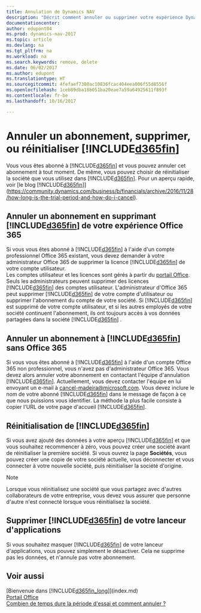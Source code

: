```yaml
---
title: Annulation de Dynamics NAV
description: "Décrit comment annuler ou supprimer votre expérience Dynamics NAV."
documentationcenter: 
author: edupont04
ms.prod: dynamics-nav-2017
ms.topic: article
ms.devlang: na
ms.tgt_pltfrm: na
ms.workload: na
ms.search.keywords: remove, delete
ms.date: 06/02/2017
ms.author: edupont
ms.translationtype: HT
ms.sourcegitcommit: 4fefaef7380ac10836fcac404eea006f55d8556f
ms.openlocfilehash: 1ceb89dba18b051ba20eae7a59a64925611f893f
ms.contentlocale: fr-be
ms.lasthandoff: 10/16/2017

---
```

# <a name="unsubscribe-remove-or-reset-included365finincludesd365finmdmd"></a>Annuler un abonnement, supprimer, ou réinitialiser [!INCLUDE[d365fin](includes/d365fin_md.md)]
Vous vous êtes abonné à [!INCLUDE[d365fin](includes/d365fin_md.md)] et vous pouvez annuler cet abonnement à tout moment. De même, vous pouvez choisir de réinitialiser la société que vous utilisez dans [!INCLUDE[d365fin](includes/d365fin_md.md)]. Pour un aperçu rapide, voir [le blog [!INCLUDE[d365fin](includes/d365fin_md.md)]](https://community.dynamics.com/business/b/financials/archive/2016/11/28/how-long-is-the-trial-period-and-how-do-i-cancel).  

## <a name="unsubscribing-by-removing-included365finincludesd365finmdmd-from-your-office-365-experience"></a>Annuler un abonnement en supprimant [!INCLUDE[d365fin](includes/d365fin_md.md)] de votre expérience Office 365
Si vous vous êtes abonné à [!INCLUDE[d365fin](includes/d365fin_md.md)] à l'aide d'un compte professionnel Office 365 existant, vous devez demander à votre administrateur Office 365 de supprimer la licence [!INCLUDE[d365fin](includes/d365fin_md.md)] de votre compte utilisateur.  
Les comptes utilisateur et les licences sont gérés à partir du [portail Office](https://portal.office.com). Seuls les administrateurs peuvent supprimer des licences [!INCLUDE[d365fin](includes/d365fin_md.md)] des comptes utilisateur. L'administrateur d'Office 365 peut supprimer [!INCLUDE[d365fin](includes/d365fin_md.md)] de votre compte d'utilisateur ou supprimer l'abonnement du compte de votre société. Si [!INCLUDE[d365fin](includes/d365fin_md.md)] est supprimé de votre compte utilisateur, et si les autres employés de votre société continuent l'abonnement, ils ont toujours accès à vos données partagées dans la société [!INCLUDE[d365fin](includes/d365fin_md.md)] .  

## <a name="unsubscribing-from-included365finincludesd365finmdmd-without-office-365"></a>Annuler un abonnement à [!INCLUDE[d365fin](includes/d365fin_md.md)] sans Office 365
Si vous vous êtes abonné à [!INCLUDE[d365fin](includes/d365fin_md.md)] à l'aide d'un compte Office 365 non professionnel, vous n'avez pas d'administrateur Office 365. Vous devez alors annuler votre abonnement en contactant l'équipe d'annulation [!INCLUDE[d365fin](includes/d365fin_md.md)]. Actuellement, vous devez contacter l'équipe en lui envoyant un e-mail à cancel-madeira@microsoft.com. Vous devez inclure le nom de votre abonné [!INCLUDE[d365fin](includes/d365fin_md.md)] dans le message de façon à ce que nous puissions vous identifier. La méthode la plus facile consiste à copier l'URL de votre page d'accueil [!INCLUDE[d365fin](includes/d365fin_md.md)].  

## <a name="resetting-your-included365finincludesd365finmdmd-experience"></a>Réinitialisation de [!INCLUDE[d365fin](includes/d365fin_md.md)]
Si vous avez ajouté des données à votre aperçu [!INCLUDE[d365fin](includes/d365fin_md.md)] et que vous souhaitez recommencer à zéro, vous pouvez créer une société avant de réinitialiser la première société. Si vous ouvrez la page **Sociétés**, vous pouvez créer une copie de votre société actuelle, vous déconnecter et vous connecter à votre nouvelle société, puis réinitialiser la société d'origine.  
> [!NOTE]  
>   Lorsque vous réinitialisez une société que vous partagez avec d'autres collaborateurs de votre entreprise, vous devez vous assurer que personne d'autre n'est connecté lorsque vous réinitialisez la société.  

## <a name="removing-included365finincludesd365finmdmd-from-your-app-launcher"></a>Supprimer [!INCLUDE[d365fin](includes/d365fin_md.md)] de votre lanceur d'applications
Si vous souhaitez masquer [!INCLUDE[d365fin](includes/d365fin_md.md)] de votre lanceur d'applications, vous pouvez simplement le désactiver. Cela ne supprime pas les données, et n'annule pas votre abonnement.  

## <a name="see-also"></a>Voir aussi
[Bienvenue dans [!INCLUDE[d365fin_long](includes/d365fin_long_md.md)]](index.md)  
[Portail Office](https://portal.office.com)  
[Combien de temps dure la période d'essai et comment annuler ?](https://community.dynamics.com/business/b/financials/archive/2016/11/28/how-long-is-the-trial-period-and-how-do-i-cancel)  

